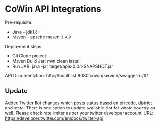 # CoWin API Integrations
Pre-requisite:
- Java - jdk1.8+
- Maven - apache maven 3.X.X

Deployment steps:
- Git Clone project
- Maven Build Jar: mvn clean install
- Run JAR: java -jar target/apis-0.0.1-SNAPSHOT.jar

API Documentation: http://localhost:8080/cowin/service/swagger-ui/#/

## Update
Added Twitter Bot changes which posts status based on pincode, district and state. There is one option to update available slot for whole country as well. 
Please check rate limiter as per your twitter developer account.
URL: https://developer.twitter.com/en/docs/twitter-api
